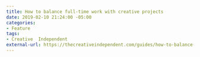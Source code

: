 ```yaml
---
title: How to balance full-time work with creative projects
date: 2019-02-10 21:24:00 -05:00
categories:
- Feature
tags:
- Creative  Independent
external-url: https://thecreativeindependent.com/guides/how-to-balance-full-time-work-with-creative-projects/
---
```


